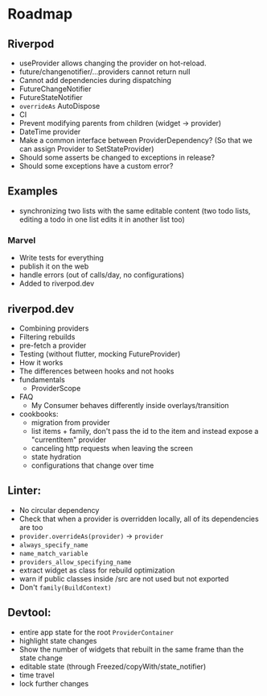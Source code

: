 # Roadmap

## Riverpod

<!-- - evaluate time complexity for all operations -->
<!-- - evaluate space complexity -->
<!-- - think about state_notifier & Computed tree-shaking -->

- useProvider allows changing the provider on hot-reload.
- future/changenotifier/...providers cannot return null
- Cannot add dependencies during dispatching
- FutureChangeNotifier
- FutureStateNotifier
- `overrideAs` AutoDispose
- CI
- Prevent modifying parents from children (widget -> provider)
- DateTime provider
- Make a common interface between ProviderDependency? (So that we can assign Provider to SetStateProvider)
- Should some asserts be changed to exceptions in release?
- Should some exceptions have a custom error?

## Examples

- synchronizing two lists with the same editable content
  (two todo lists, editing a todo in one list edits it in another list too)

### Marvel

- Write tests for everything
- publish it on the web
- handle errors (out of calls/day, no configurations)
- Added to riverpod.dev

## riverpod.dev

- Combining providers
- Filtering rebuilds
- pre-fetch a provider
- Testing (without flutter, mocking FutureProvider)
- How it works
- The differences between hooks and not hooks
- fundamentals
  - ProviderScope
- FAQ
  - My Consumer behaves differently inside overlays/transition
- cookbooks:
  - migration from provider
  - list items + family, don't pass the id to the item and instead expose a "currentItem" provider
  - canceling http requests when leaving the screen
  - state hydration
  - configurations that change over time

## Linter:

- No circular dependency
- Check that when a provider is overridden locally, all of its dependencies are too
- `provider.overrideAs(provider)` -> `provider`
- `always_specify_name`
- `name_match_variable`
- `providers_allow_specifying_name`
- extract widget as class for rebuild optimization
- warn if public classes inside /src are not used but not exported
- Don't `family(BuildContext)`

## Devtool:

- entire app state for the root `ProviderContainer`
- highlight state changes
- Show the number of widgets that rebuilt in the same frame than the state change
- editable state (through Freezed/copyWith/state_notifier)
- time travel
- lock further changes
